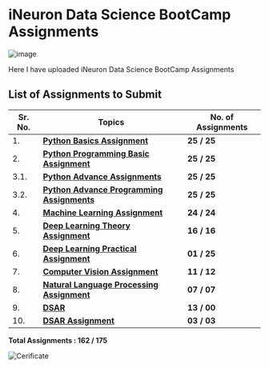 # iNeuron Data Science BootCamp Assignments

![image](https://user-images.githubusercontent.com/57321948/196933065-4b16c235-f3b9-4391-9cfe-4affcec87c35.png)

Here I have uploaded iNeuron Data Science BootCamp Assignments

## List of Assignments to Submit

| **Sr. No.** | **Topics**                                                                  | **No. of Assignments**      |
|-------------|-----------------------------------------------------------------------------|-----------------------------|
| 1\.         | **[Python Basics Assignment](https://github.com/MohammadWasiq0786/iNeuron-Full-Stack-Data-Science-BootCamp-Assignments/tree/main/1.%20Basic%20Python)**                                                | **25 / 25**                 |
| 2\.         | **[Python Programming Basic Assignment](https://github.com/MohammadWasiq0786/iNeuron-Full-Stack-Data-Science-BootCamp-Assignments/tree/main/2.%20Python%20Programming%20Basic%20Assignment)**                     | **25 / 25**                 |
| 3.1\.         | **[Python Advance Assignments](https://github.com/MohammadWasiq0786/iNeuron-Full-Stack-Data-Science-BootCamp-Assignments/tree/main/3.%20Python%20Advance%20Assignment)**                                 | **25 / 25**                 |
| 3.2\.         | **[Python Advance Programming Assignments](https://github.com/MohammadWasiq0786/iNeuron-Full-Stack-Data-Science-BootCamp-Assignments/tree/main/3.2%20Python%20Advance%20Programming%20Assignment)**                  | **25 / 25**                 |
| 4\.         | **[Machine Learning Assignment](https://github.com/MohammadWasiq0786/iNeuron-Full-Stack-Data-Science-BootCamp-Assignments/tree/main/4.%20Machine%20Learning%20Assignment)**                               | **24 / 24**                 |
| 5\.         | **[Deep Learning Theory Assignment](https://github.com/MohammadWasiq0786/iNeuron-Full-Stack-Data-Science-BootCamp-Assignments/tree/main/5.%20DL%20Theory%20Assignment)**                                      | **16 / 16**                 |
| 6\.         | **[Deep Learning Practical Assignment](https://github.com/MohammadWasiq0786/iNeuron-Full-Stack-Data-Science-BootCamp-Assignments/tree/main/6.%20DL%20Practical%20Assignment)**                                   | **01 / 25**                 |
| 7\.         | **[Computer Vision Assignment](https://github.com/MohammadWasiq0786/iNeuron-Full-Stack-Data-Science-BootCamp-Assignments/tree/main/7.%20CV%20Assignment)**                                               | **11 / 12**                 |
| 8\.         | **[Natural Language Processing Assignment](https://github.com/MohammadWasiq0786/iNeuron-Full-Stack-Data-Science-BootCamp-Assignments/tree/main/8.%20NLP%20Assignment)**                                              | **07 / 07**                 |
| 9\.         | **[DSAR]()**                                                                | **13 / 00**                 |
| 10\.        | **[DSAR Assignment](https://github.com/MohammadWasiq0786/iNeuron-Full-Stack-Data-Science-BootCamp-Assignments/tree/main/10.%20DSAR%20Assignment)**                                                                                                 | **03 / 03**                 |

**Total Assignments : 162 / 175** 

![Cerificate](https://github.com/MohammadWasiq0786/iNeuron-Full-Stack-Data-Science-BootCamp-Assignments/blob/main/Certificate/iNeuron%20FSDS%20BootCamp%20Completion%20Certificate.png)

